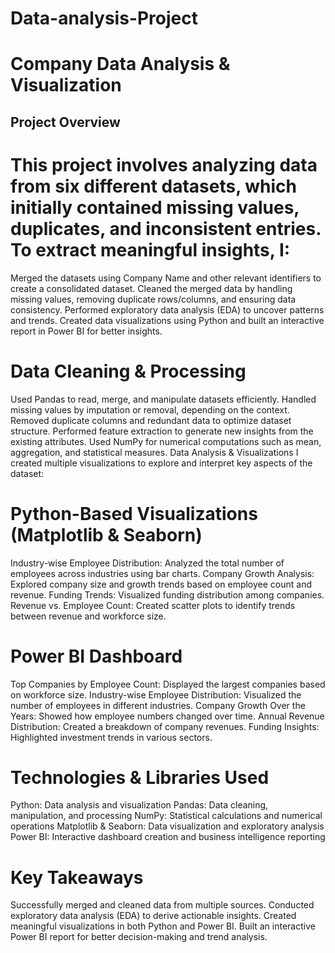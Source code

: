 # Data-analysis-Project
# Company Data Analysis & Visualization
## Project Overview
# This project involves analyzing data from six different datasets, which initially contained missing values, duplicates, and inconsistent entries. To extract meaningful insights, I:

Merged the datasets using Company Name and other relevant identifiers to create a consolidated dataset.
Cleaned the merged data by handling missing values, removing duplicate rows/columns, and ensuring data consistency.
Performed exploratory data analysis (EDA) to uncover patterns and trends.
Created data visualizations using Python and built an interactive report in Power BI for better insights.
# Data Cleaning & Processing
Used Pandas to read, merge, and manipulate datasets efficiently.
Handled missing values by imputation or removal, depending on the context.
Removed duplicate columns and redundant data to optimize dataset structure.
Performed feature extraction to generate new insights from the existing attributes.
Used NumPy for numerical computations such as mean, aggregation, and statistical measures.
Data Analysis & Visualizations
I created multiple visualizations to explore and interpret key aspects of the dataset:

# Python-Based Visualizations (Matplotlib & Seaborn)
Industry-wise Employee Distribution: Analyzed the total number of employees across industries using bar charts.
Company Growth Analysis: Explored company size and growth trends based on employee count and revenue.
Funding Trends: Visualized funding distribution among companies.
Revenue vs. Employee Count: Created scatter plots to identify trends between revenue and workforce size.
# Power BI Dashboard
Top Companies by Employee Count: Displayed the largest companies based on workforce size.
Industry-wise Employee Distribution: Visualized the number of employees in different industries.
Company Growth Over the Years: Showed how employee numbers changed over time.
Annual Revenue Distribution: Created a breakdown of company revenues.
Funding Insights: Highlighted investment trends in various sectors.
# Technologies & Libraries Used
Python: Data analysis and visualization
Pandas: Data cleaning, manipulation, and processing
NumPy: Statistical calculations and numerical operations
Matplotlib & Seaborn: Data visualization and exploratory analysis
Power BI: Interactive dashboard creation and business intelligence reporting
# Key Takeaways
Successfully merged and cleaned data from multiple sources.
Conducted exploratory data analysis (EDA) to derive actionable insights.
Created meaningful visualizations in both Python and Power BI.
Built an interactive Power BI report for better decision-making and trend analysis.
